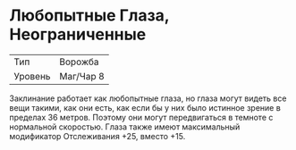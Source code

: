 # Любопытные Глаза, Неограниченные

| | |
|---|---|
|Тип|Ворожба|
|Уровень| Маг/Чар 8|

Заклинание работает как любопытные глаза, но глаза могут видеть все вещи такими, как они есть, как если бы у них было истинное зрение в пределах 36 метров. Поэтому они могут передвигаться в темноте с нормальной скоростью. Глаза также имеют максимальный модификатор Отслеживания +25, вместо +15.